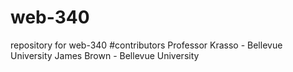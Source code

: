 # web-340
repository for web-340
#contributors Professor Krasso - Bellevue University James Brown - Bellevue University